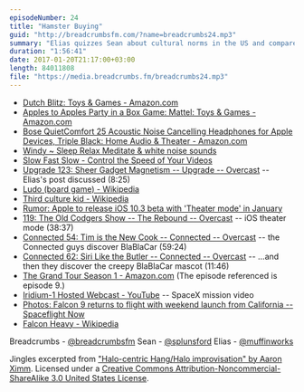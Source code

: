```yaml
---
episodeNumber: 24
title: "Hamster Buying"
guid: "http://breadcrumbsfm.com/?name=breadcrumbs24.mp3"
summary: "Elias quizzes Sean about cultural norms in the US and compares them to sometimes similar but often very different expectations in German culture."
duration: "1:56:41"
date: 2017-01-20T21:17:00+03:00
length: 84011808
file: "https://media.breadcrumbs.fm/breadcrumbs24.mp3"
---
```


- [Dutch Blitz: Toys & Games - Amazon.com](http://www.amazon.com/dp/B000BBU0KS/?tag=breadcrumbsfm-20)
- [Apples to Apples Party in a Box Game: Mattel: Toys & Games - Amazon.com](http://www.amazon.com/dp/B00H4OKN48/?tag=breadcrumbsfm-20)
- [Bose QuietComfort 25 Acoustic Noise Cancelling Headphones for Apple Devices, Triple Black: Home Audio & Theater - Amazon.com](http://www.amazon.com/dp/B0117RFP0Y/?tag=breadcrumbsfm-20)
- [ Windy ~ Sleep Relax Meditate & white noise sounds](https://geo.itunes.apple.com/us/app/windy-sleep-relax-meditate/id841377297)
- [ Slow Fast Slow - Control the Speed of Your Videos](https://geo.itunes.apple.com/us/app/slow-fast-slow-control-speed/id727309825)
- [Upgrade 123: Sheer Gadget Magnetism -- Upgrade -- Overcast](https://overcast.fm/+DeGjSElTo/08:25) -- Elias's post discussed (8:25)
- [Ludo (board game) - Wikipedia](https://en.wikipedia.org/wiki/Ludo_\(board_game\)?wprov=sfsi1)
- [Third culture kid - Wikipedia](https://en.wikipedia.org/wiki/Third_culture_kid?wprov=sfsi1)
- [ Rumor: Apple to release iOS 10.3 beta with 'Theater mode' in January](http://appleinsider.com/articles/16/12/30/rumor-apple-to-release-ios-103-beta-with-theater-mode-in-january)
- [119: The Old Codgers Show -- The Rebound -- Overcast](https://overcast.fm/+De1lL8F9I/38:37) -- iOS theater mode (38:37)
- [Connected 54: Tim is the New Cook -- Connected -- Overcast](https://overcast.fm/+DJKO0rUKo/59:24) -- the Connected guys discover BlaBlaCar (59:24)
- [Connected 62: Siri Like the Butler -- Connected -- Overcast](https://overcast.fm/+DJKMhtbL4/11:46) -- …and then they discover the creepy BlaBlaCar mascot (11:46)
- [The Grand Tour Season 1 - Amazon.com](https://www.amazon.com/dp/B01J94A5GQ/) (The episode referenced is episode 9.)
- [Iridium-1 Hosted Webcast - YouTube](https://youtu.be/tTmbSur4fcs) -- SpaceX mission video
- [ Photos: Falcon 9 returns to flight with weekend launch from California -- Spaceflight Now](http://spaceflightnow.com/2017/01/15/photos-falcon-9-returns-to-flight-with-weekend-launch-from-california/)
- [Falcon Heavy - Wikipedia](https://en.wikipedia.org/wiki/Falcon_Heavy?wprov=sfsi1)

Breadcrumbs - [@breadcrumbsfm](https://twitter.com/breadcrumbsfm) Sean - [@splunsford](https://twitter.com/splunsford) Elias - [@muffinworks](https://twitter.com/muffinworks)

Jingles excerpted from [ "Halo-centric Hang/Halo improvisation" by Aaron Ximm](http://freemusicarchive.org/music/aaron_ximm/handpans_and_the_hang/). Licensed under a [Creative Commons Attribution-Noncommercial-ShareAlike 3.0 United States License](http://creativecommons.org/licenses/by-nc-sa/3.0/us/).